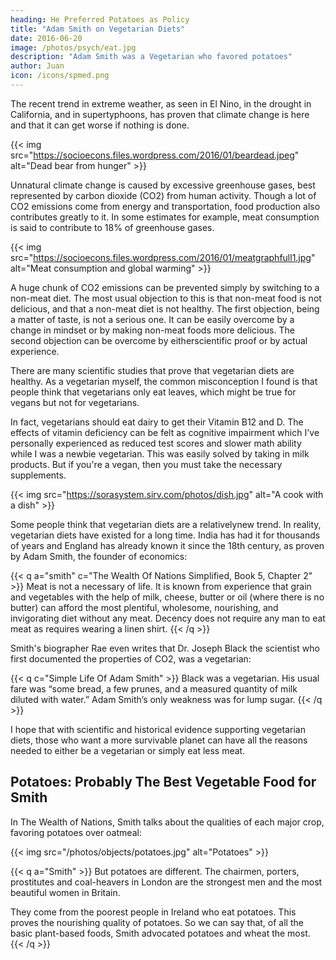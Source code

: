 ```yaml
---
heading: He Preferred Potatoes as Policy
title: "Adam Smith on Vegetarian Diets"
date: 2016-06-20
image: /photos/psych/eat.jpg
description: "Adam Smith was a Vegetarian who favored potatoes"
author: Juan
icon: /icons/spmed.png
---
```



The recent trend in extreme weather, as seen in El Nino, in the drought in California, and in supertyphoons, has proven that climate change is here and that it can get worse if nothing is done.


{{< img src="https://socioecons.files.wordpress.com/2016/01/beardead.jpeg" alt="Dead bear from hunger" >}}

Unnatural climate change is caused by excessive greenhouse gases, best represented by carbon dioxide (CO2) from human activity. Though a lot of CO2 emissions come from energy and transportation, food production also contributes greatly to it. In some estimates for example, meat consumption is said to contribute to 18% of greenhouse gases.

{{< img src="https://socioecons.files.wordpress.com/2016/01/meatgraphfull1.jpg" alt="Meat consumption and global warming" >}}


A huge chunk of CO2 emissions can be prevented simply by switching to a non-meat diet. The most usual objection to this is that non-meat food is not delicious, and that a non-meat diet is not healthy. The first objection, being a matter of taste, is not a serious one. It can be easily overcome by a change in mindset or by making non-meat foods more delicious. The second objection can be overcome by eitherscientific proof or by actual experience.

There are many scientific studies that prove that vegetarian diets are healthy. As a vegetarian myself, the common misconception I found is that people think that vegetarians only eat leaves, which might be true for vegans but not for vegetarians. 

In fact, vegetarians should eat dairy to get their Vitamin B12 and D. The effects of vitamin deficiency can be felt as cognitive impairment which I've personally experienced as reduced test scores and slower math ability while I was a newbie vegetarian. This was easily solved by taking in milk products. But if you're a vegan, then you must take the necessary supplements.

{{< img src="https://sorasystem.sirv.com/photos/dish.jpg" alt="A cook with a dish" >}}


Some people think that vegetarian diets are a relativelynew trend. In reality, vegetarian diets have existed for a long time. India has had it for thousands of years and England has already known it since the 18th century, as proven by Adam Smith, the founder of economics:

{{< q a="smith" c="The Wealth Of Nations Simplified, Book 5, Chapter 2" >}}
Meat is not a necessary of life. It is known from experience that grain and vegetables with the help of milk, cheese, butter or oil (where there is no butter) can afford the most plentiful, wholesome, nourishing, and invigorating diet without any meat. Decency does not require any man to eat meat as requires wearing a linen shirt.
{{< /q >}}

Smith's biographer Rae even writes that Dr. Joseph Black  the scientist who first documented the properties of CO2, was a vegetarian:


{{< q c="Simple Life Of Adam Smith" >}}
Black was a vegetarian. His usual fare was “some bread, a few prunes, and a measured quantity of milk diluted with water.” Adam Smith’s only weakness was for lump sugar. 
{{< /q >}}

I hope that with scientific and historical evidence supporting vegetarian diets, those who want a more survivable planet can have all the reasons needed to either be a vegetarian or simply eat less meat.


## Potatoes: Probably The Best Vegetable Food for Smith

In The Wealth of Nations, Smith talks about the qualities of each major crop, favoring potatoes over oatmeal:


{{< img src="/photos/objects/potatoes.jpg" alt="Potatoes" >}}


{{< q a="Smith" >}}
But potatoes are different. The chairmen, porters, prostitutes and coal-heavers in London are the strongest men and the most beautiful women in Britain. 

They come from the poorest people in Ireland who eat potatoes. This proves the nourishing quality of potatoes. So we can say that, of all the basic plant-based foods, Smith advocated potatoes and wheat the most.
{{< /q >}}
